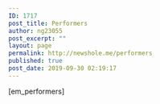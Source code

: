```yaml
---
ID: 1717
post_title: Performers
author: ng23055
post_excerpt: ""
layout: page
permalink: http://newshole.me/performers
published: true
post_date: 2019-09-30 02:19:17
---
```

[em_performers]